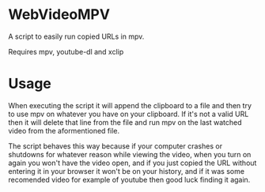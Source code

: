 # WebVideoMPV
A script to easily run copied URLs in mpv.

Requires mpv, youtube-dl and xclip

# Usage
When executing the script it will append the clipboard to a file and then try to use mpv on whatever you have on your clipboard. If it's not a valid URL then it will delete that line from the file and run mpv on the last watched video from the aformentioned file.

The script behaves this way because if your computer crashes or shutdowns for whatever reason while viewing the video, when you turn on again you won't have the video open, and if you just copied the URL without entering it in your browser it won't be on your history, and if it was some recomended video for example of youtube then good luck finding it again.
